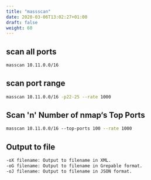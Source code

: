 ```yaml
---
title: "massscan"
date: 2020-03-06T13:02:27+01:00
draft: false
weight: 60
---
```



## scan all ports

```bash	
masscan 10.11.0.0/16
```

## scan port range

```bash
masscan 10.11.0.0/16 -p22-25 --rate 1000
```

## Scan 'n' Number of nmap‘s Top Ports

```bash
masscan 10.11.0.0/16 ‐‐top-ports 100 --rate 1000
```

## Output to file

```bash
-oX filename: Output to filename in XML.
-oG filename: Output to filename in Grepable format.
-oJ filename: Output to filename in JSON format.
```
